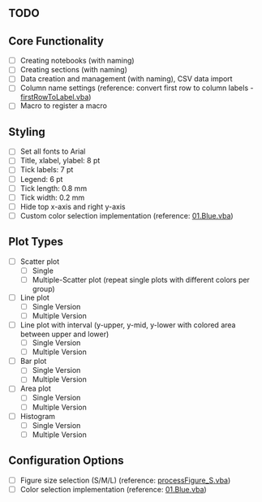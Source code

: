 <!-- ---
!-- Timestamp: 2025-03-12 16:58:02
!-- Author: ywatanabe
!-- File: /home/ywatanabe/proj/SigMacro/PySigMacro/TODO.md
!-- --- -->

## TODO
## Core Functionality
- [ ] Creating notebooks (with naming)
- [ ] Creating sections (with naming)
- [ ] Data creation and management (with naming), CSV data import
- [ ] Column name settings (reference: convert first row to column labels - [firstRowToLabel.vba](https://github.com/ywatanabe1989/SigmaPlot-v12.0-Pysigmacro/blob/main/Pysigmacro%20v1.2/src/firstRowToLabel.vba))
- [ ] Macro to register a macro

## Styling
- [ ] Set all fonts to Arial
- [ ] Title, xlabel, ylabel: 8 pt
- [ ] Tick labels: 7 pt
- [ ] Legend: 6 pt
- [ ] Tick length: 0.8 mm
- [ ] Tick width: 0.2 mm
- [ ] Hide top x-axis and right y-axis
- [ ] Custom color selection implementation (reference: [01.Blue.vba](https://github.com/ywatanabe1989/SigmaPlot-v12.0-Pysigmacro/blob/main/Pysigmacro%20v1.2/src/01.Blue.vba))

## Plot Types
- [ ] Scatter plot
  - [ ] Single
  - [ ] Multiple-Scatter plot (repeat single plots with different colors per group)

- [ ] Line plot
  - [ ] Single Version
  - [ ] Multiple Version

- [ ] Line plot with interval (y-upper, y-mid, y-lower with colored area between upper and lower)
  - [ ] Single Version
  - [ ] Multiple Version

- [ ] Bar plot
  - [ ] Single Version
  - [ ] Multiple Version

- [ ] Area plot
  - [ ] Single Version
  - [ ] Multiple Version

- [ ] Histogram
  - [ ] Single Version
  - [ ] Multiple Version

## Configuration Options
- [ ] Figure size selection (S/M/L) (reference: [processFigure_S.vba](https://github.com/ywatanabe1989/SigmaPlot-v12.0-Pysigmacro/blob/main/Pysigmacro%20v1.2/src/processFigure_S.vba))
- [ ] Color selection implementation (reference: [01.Blue.vba](https://github.com/ywatanabe1989/SigmaPlot-v12.0-Pysigmacro/blob/main/Pysigmacro%20v1.2/src/01.Blue.vba))

<!-- EOF -->